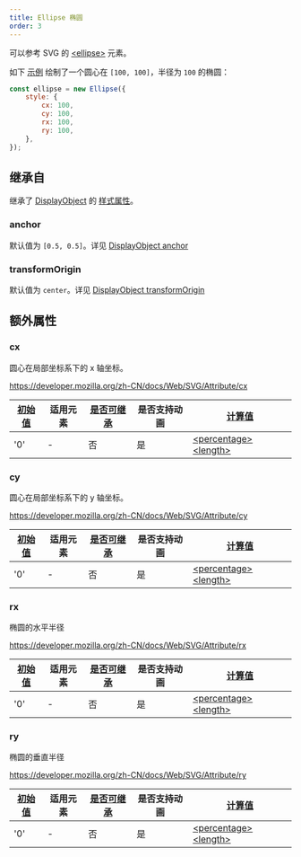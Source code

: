 ```yaml
---
title: Ellipse 椭圆
order: 3
---
```


可以参考 SVG 的 [\<ellipse\>](https://developer.mozilla.org/zh-CN/docs/Web/SVG/Element/ellipse) 元素。

如下 [示例](/zh/examples/shape#ellipse) 绘制了一个圆心在 `[100, 100]`，半径为 `100` 的椭圆：

```js
const ellipse = new Ellipse({
    style: {
        cx: 100,
        cy: 100,
        rx: 100,
        ry: 100,
    },
});
```

## 继承自

继承了 [DisplayObject](/zh/docs/api/basic/display-object) 的 [样式属性](/zh/docs/api/basic/display-object#绘图属性)。

### anchor

默认值为 `[0.5, 0.5]`。详见 [DisplayObject anchor](/zh/docs/api/basic/display-object#anchor)

### transformOrigin

默认值为 `center`。详见 [DisplayObject transformOrigin](/zh/docs/api/basic/display-object#transformOrigin)

## 额外属性

### cx

圆心在局部坐标系下的 x 轴坐标。

https://developer.mozilla.org/zh-CN/docs/Web/SVG/Attribute/cx

| [初始值](/zh/docs/api/css/css-properties-values-api#initial-value) | 适用元素 | [是否可继承](/zh/docs/api/css/inheritance) | 是否支持动画 | [计算值](/zh/docs/api/css/css-properties-values-api#computed-value) |
| --- | --- | --- | --- | --- |
| '0' | - | 否 | 是 | [\<percentage\>](/zh/docs/api/css/css-properties-values-api#percentage) [\<length\>](/zh/docs/api/css/css-properties-values-api#length) |

### cy

圆心在局部坐标系下的 y 轴坐标。

https://developer.mozilla.org/zh-CN/docs/Web/SVG/Attribute/cy

| [初始值](/zh/docs/api/css/css-properties-values-api#initial-value) | 适用元素 | [是否可继承](/zh/docs/api/css/inheritance) | 是否支持动画 | [计算值](/zh/docs/api/css/css-properties-values-api#computed-value) |
| --- | --- | --- | --- | --- |
| '0' | - | 否 | 是 | [\<percentage\>](/zh/docs/api/css/css-properties-values-api#percentage) [\<length\>](/zh/docs/api/css/css-properties-values-api#length) |

### rx

椭圆的水平半径

https://developer.mozilla.org/zh-CN/docs/Web/SVG/Attribute/rx

| [初始值](/zh/docs/api/css/css-properties-values-api#initial-value) | 适用元素 | [是否可继承](/zh/docs/api/css/inheritance) | 是否支持动画 | [计算值](/zh/docs/api/css/css-properties-values-api#computed-value) |
| --- | --- | --- | --- | --- |
| '0' | - | 否 | 是 | [\<percentage\>](/zh/docs/api/css/css-properties-values-api#percentage) [\<length\>](/zh/docs/api/css/css-properties-values-api#length) |

### ry

椭圆的垂直半径

https://developer.mozilla.org/zh-CN/docs/Web/SVG/Attribute/ry

| [初始值](/zh/docs/api/css/css-properties-values-api#initial-value) | 适用元素 | [是否可继承](/zh/docs/api/css/inheritance) | 是否支持动画 | [计算值](/zh/docs/api/css/css-properties-values-api#computed-value) |
| --- | --- | --- | --- | --- |
| '0' | - | 否 | 是 | [\<percentage\>](/zh/docs/api/css/css-properties-values-api#percentage) [\<length\>](/zh/docs/api/css/css-properties-values-api#length) |
